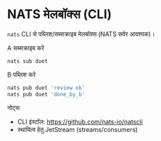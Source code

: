 NATS मेलबॉक्स (CLI)
===================

`nats` CLI से पब्लिश/सब्सक्राइब मेलबॉक्स (NATS सर्वर आवश्यक)।

A सब्सक्राइब करे
```bash
nats sub duet
```

B पब्लिश करे
```bash
nats pub duet 'review ok'
nats pub duet 'done_by_b'
```

नोट्स
- CLI इंस्टॉल: https://github.com/nats-io/natscli
- स्थायित्व हेतु JetStream (streams/consumers)


